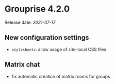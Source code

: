 # Grouprise 4.2.0

Release date: *2021-07-17*

## New configuration settings

* `stylesheets`: allow usage of site-local CSS files


## Matrix chat

* fix automatic creation of matrix rooms for groups
